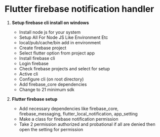 # **Flutter firebase notification handler**

1. **Setup firebase cli install on windows**
    - Install node js for your system
    - Setup All For Node JS Like Environment Etc
    - local/pub/cache/bin add in environment
    - Create firebase project
    - Select flutter option from project app
    - Install firebase cli
    - Login firebase
    - Check firebase projects and select for setup
    - Active cli
    - Configure cli (on root directory)
    - Add firebase_core dependencies
    - Change to 21 minimum sdk
   
2. **Flutter firebase setup**
    - Add necessary dependencies like firebase_core, firebase_messaging, flutter_local_notification, app_setting
    - Make a class for firebase notification permission
    - Take 2 permission authorized and probational if all are denied then open the setting for permission
